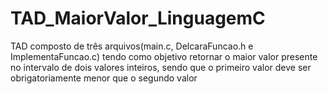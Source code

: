 # TAD_MaiorValor_LinguagemC
TAD composto de três arquivos(main.c, DelcaraFuncao.h e ImplementaFuncao.c) tendo como objetivo retornar o maior valor presente no intervalo
de dois valores inteiros, sendo que o primeiro valor deve ser obrigatoriamente menor que o segundo valor
